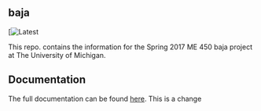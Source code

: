 ## baja

[![Latest](http://baja.readthedocs.io/en/latest/)


This repo. contains the information for the Spring 2017 ME 450 baja project at The University of Michigan.

## Documentation

The full documentation can be found [here](http://baja.readthedocs.io/en/latest/).
This is a change
